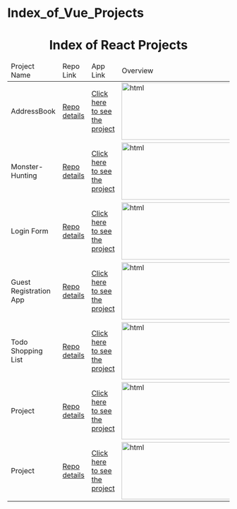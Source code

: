 # Index_of_Vue_Projects


<p align="center"> 

<h1 align="center">Index of React Projects</h1>

</p>

<table>
    <thead>
        <tr>
            <td>Project Name</td>
            <td>Repo Link</td>
            <td>App Link</td>
            <td>Overview</td>
        </tr>
    </thead>
    <tbody> 
        <tr>
            <td>AddressBook</td>
            <td><a href="https://github.com/BasakKurtLab/addressbook" target="_blank">Repo details</a></td>
            <td><a href="https://basakkurtlab.github.io/addressbook/" target="_blank">Click here to see the project</a></td>
            <td><img style="width:500px;" src="" alt="html" height=130></td> 
        </tr>
        <tr>
            <td>Monster-Hunting</td>
            <td><a href="https://github.com/BasakKurtLab/Monster-Hunting" target="_blank">Repo details</a></td>
            <td><a href="https://basakkurtlab.github.io/Monster-Hunting/" target="_blank">Click here to see the project</a></td>
            <td><img style="width:500px;" src="" alt="html" height=130></td> 
        </tr>
         <tr>
            <td>Login Form</td>
            <td><a href="https://github.com/BasakKurtLab/Login" target="_blank">Repo details</a></td>
            <td><a href="https://basakkurtlab.github.io/Login/" target="_blank">Click here to see the project</a></td>
            <td><img style="width:500px;" src="" alt="html" height=130></td> 
        </tr>
        <tr>
            <td>Guest Registration App</td>
            <td><a href="https://github.com/BasakKurtLab/Guest-Reg-App" target="_blank">Repo details</a></td>
            <td><a href="https://guest-reg-app.netlify.app/" target="_blank">Click here to see the project</a></td>
            <td><img style="width:500px;" src="" alt="html" height=130></td> 
        </tr>
         <tr>
            <td>Todo Shopping List</td>
            <td><a href="todolist-vue-created.netlify.app" target="_blank">Repo details</a></td>
            <td><a href="https://github.com/BasakKurtLab/todo-shopping-list" target="_blank">Click here to see the project</a></td>
            <td><img style="width:500px;" src="" alt="html" height=130></td> 
        </tr>
         <tr>
            <td>Project</td>
            <td><a href="" target="_blank">Repo details</a></td>
            <td><a href="" target="_blank">Click here to see the project</a></td>
            <td><img style="width:500px;" src="" alt="html" height=130></td> 
        </tr>
         <tr>
            <td>Project</td>
            <td><a href="" target="_blank">Repo details</a></td>
            <td><a href="" target="_blank">Click here to see the project</a></td>
            <td><img style="width:500px;" src="" alt="html" height=130></td> 
        </tr>
      
</tbody>
</table>
